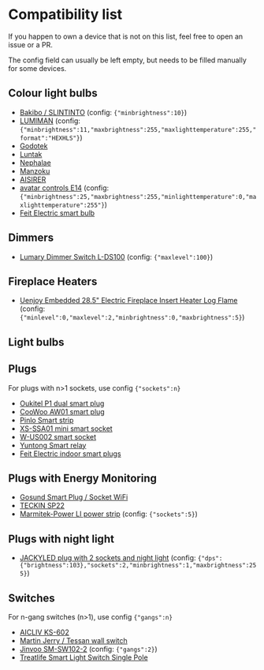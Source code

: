 # Compatibility list

If you happen to own a device that is not on this list, feel free to open an issue or a PR. 

The config field can usually be left empty, but needs to be filled manually for some devices.

## Colour light bulbs
- <a href='https://www.amazon.com/dp/B07SPZ8MBD'>Bakibo / SLINTINTO</a> (config: `{"minbrightness":10}`)
- <a href='https://www.amazon.com/dp/B07XYXY5QR'>LUMIMAN</a> (config: `{"minbrightness":11,"maxbrightness":255,"maxlighttemperature":255,"format":"HEXHLS"}`)
- <a href='https://www.amazon.com/gp/product/B07R9LKWWJ'>Godotek</a>
- <a href='https://www.amazon.com/gp/product/B07PFS7RY5'>Luntak</a>
- <a href='https://www.amazon.com/gp/product/B07H36GG8L'>Nephalae</a>
- <a href='https://www.amazon.com/gp/product/B07HHYK14L'>Manzoku</a>
- <a href='https://www.amazon.de/gp/product/B07S4C4488/'>AISIRER</a>
- <a href='https://www.amazon.co.uk/gp/product/B07W6Z6KPG/'>avatar controls E14</a> (config: `{"minbrightness":25,"maxbrightness":255,"minlighttemperature":0,"maxlighttemperature":255"}`)
- <a href='https://www.costco.com/feit-electric-wi-fi-smart-bulbs%2c-4-pack.product.100417461.html'>Feit Electric smart bulb</a>

## Dimmers
- <a href='https://www.amazon.com/dp/B07RBQX7BR'>Lumary Dimmer Switch L-DS100</a> (config: `{"maxlevel":100}`)

## Fireplace Heaters
- <a href='https://stoves.stovesguide.biz/uenjoy-embedded-electric-fireplace-insert-heater.html'>Uenjoy Embedded 28.5" Electric Fireplace Insert Heater Log Flame</a> (config: `{"minlevel":0,"maxlevel":2,"minbrightness":0,"maxbrightness":5}`)

## Light bulbs

## Plugs
For plugs with n>1 sockets, use config `{"sockets":n}`
- <a href='https://www.amazon.com/dp/B07MNH3BMS'>Oukitel P1 dual smart plug</a>
- <a href='https://www.amazon.com/dp/B079GT5JFS'>CooWoo AW01 smart plug</a>
- <a href='https://www.amazon.com/dp/B076VRH9WP'>Pinlo Smart strip</a>
- <a href='https://www.amazon.com/dp/B083Z4HPJX'>XS-SSA01 mini smart socket</a>
- <a href='https://www.amazon.com/dp/B077S69421'>W-US002 smart socket</a>
- <a href='https://www.amazon.de/gp/product/B079L6GVNF/'>Yuntong Smart relay</a>
- <a href='https://www.costco.com/feit-electric-wi-fi-smart-plug%2c-3-pack.product.100508696.html'>Feit Electric indoor smart plugs</a>

## Plugs with Energy Monitoring
- <a href='https://www.amazon.de/gp/product/B0777BWS1P/'>Gosund Smart Plug / Socket WiFi</a>
- <a href='https://www.amazon.de/dp/B07CWQGP9C'>TECKIN SP22</a>
- <a href='https://marmitek.com/products/power-li-smart-power-strip-energy-meter-4-sockets'>Marmitek-Power LI power strip</a> (config: `{"sockets":5}`)

## Plugs with night light
- <a href='https://aracky.com/products/wifi-smart-plug-in-night-light-led-jackyled-wi-fi-smart-alexa-plug-double-outlet-extender-adjustable-brightest-or-dim-light-for-hallways-kids-dogs-work-with-echo-google-home-assistant-and-ifttt-2-pack'>JACKYLED plug with 2 sockets and night light</a> (config: `{"dps":{"brightness":103},"sockets":2,"minbrightness":1,"maxbrightness":255}`)

## Switches
For n-gang switches (n>1), use config `{"gangs":n}`
- <a href='https://www.amazon.com/dp/B07RWDQBWQ'>AICLIV KS-602</a>
- <a href='https://www.amazon.com.au/dp/B07GSTJ8TV'>Martin Jerry / Tessan wall switch</a>
- <a href='https://www.amazon.com.au/dp/B07GN8PGC3'>Jinvoo SM-SW102-2</a> (config: `{"gangs":2}`)
- <a href='https://www.amazon.com/dp/B07WWYQJFR'>Treatlife Smart Light Switch Single Pole</a>
